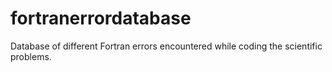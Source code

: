 # fortranerrordatabase
Database of different Fortran errors encountered while coding the scientific problems. 
